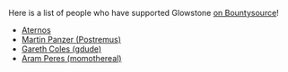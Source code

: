 Here is a list of people who have supported Glowstone [on Bountysource](https://www.bountysource.com/teams/glowstonemc)!

* [Aternos](https://aternos.org/)
* [Martin Panzer (Postremus)](https://martinpanzer.de/)
* [Gareth Coles (gdude)](https://gserv.me/)
* [Aram Peres (momothereal)](https://momoperes.ca/)
